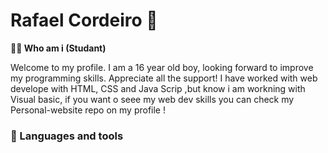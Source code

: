 # Rafael Cordeiro 👋

**🧑‍💻 Who am i (Studant)**

Welcome to my profile. I am a 16 year old boy, looking forward to improve my programming skills. Appreciate all the support!
I have worked with web develope with HTML, CSS and Java Scrip ,but know i am workning with Visual basic, if you want o seee 
my web dev skills you can check my Personal-website repo on my profile !

### 🧠 Languages and tools
